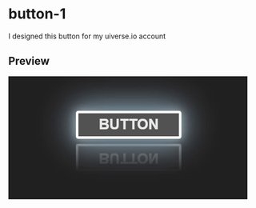 # button-1

I designed this button for my uiverse.io account

## Preview
![Button Preview](https://github.com/John-CFO/button-1/blob/master/button-preview.gif?raw=true)
